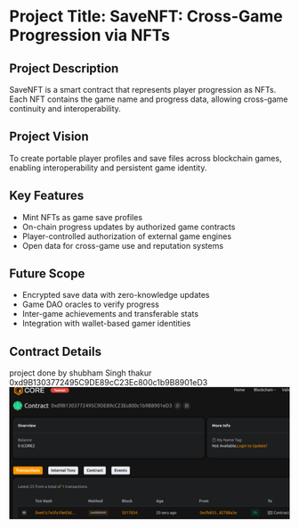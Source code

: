 # Project Title: SaveNFT: Cross-Game Progression via NFTs

## Project Description

SaveNFT is a smart contract that represents player progression as NFTs. Each NFT contains the game name and progress data, allowing cross-game continuity and interoperability.

## Project Vision

To create portable player profiles and save files across blockchain games, enabling interoperability and persistent game identity.

## Key Features

- Mint NFTs as game save profiles
- On-chain progress updates by authorized game contracts
- Player-controlled authorization of external game engines
- Open data for cross-game use and reputation systems

## Future Scope

- Encrypted save data with zero-knowledge updates
- Game DAO oracles to verify progress
- Inter-game achievements and transferable stats
- Integration with wallet-based gamer identities

## Contract Details
project done by shubham Singh thakur 
0xd9B1303772495C9DE89cC23Ec800c1b9B8901eD3
![alt text](image.png) 

